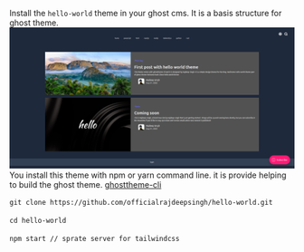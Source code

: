 Install the `hello-world` theme in your ghost cms. It is a basis structure for ghost theme.
![demo](./assets/hello-world-thumb.png)
You install this theme with npm or yarn command line. it is provide helping to build the ghost theme. 
[ghosttheme-cli](https://www.npmjs.com/package/ghosttheme-cli)

```
git clone https://github.com/officialrajdeepsingh/hello-world.git

cd hello-world

npm start // sprate server for tailwindcss

```
